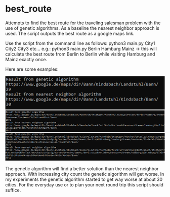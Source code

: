 # best_route
Attempts to find the best route for the traveling salesman problem with the use of genetic algorithms.
As a baseline the nearest neighbor approach is used.
The script outputs the best route as a google maps link.

Use the script from the command line as follows:
python3 main.py City1 City2 City3 etc...
e.g.: python3 main.py Berlin Hamburg Mainz -> this will calculate the best route from Berlin to Berlin while visiting Hamburg and Mainz exactly once.

Here are some examples:

![Screenshot](docs/easy_route.PNG)
![Screenshot](docs/medium_route.PNG)
![Screenshot](docs/long_route.PNG)


The genetic algorithm will find a better solution than the nearest neighbor approach.
With increasing city count the genetic algorithm will get worse.
In my experiments the genetic algorithm started to get way worse at about 30 cities.
For the everyday use or to plan your next round trip this script should suffice.
